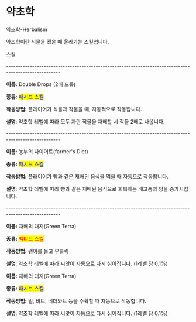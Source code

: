 # 약초학

약초학-Herbalism



약초학이란 식물을 캤을 때 올라가는 스킬입니다.



스킬

\-----------------------------------------------------------------------------------------------------

**이름:** Double Drops (2배 드롭)

**종류:** <mark style="color:blue;">패시브 스킬</mark>

**작동방법:** 플레이어가 식물과 작물을 때, 자동적으로 작동합니다.

**설명**: 약초학 레벨에 따라 모두 자란 작물을 재배할 시 작물 2배로 나옵니다.

\-----------------------------------------------------------------------------------------------------

**이름:** 농부의 다이어트(farmer's Diet)

**종류:** <mark style="color:blue;">패시브 스킬</mark>

**작동방법:** 플래이어가 빵과 같은 재배된 음식을 먹을 때 자동으로 작동합니다.

**설명**: 약초학 레벨에 따라 빵과 같은 재배된 음식으로 회복하는 배고픔의 양을 증가시킵니다.

\-----------------------------------------------------------------------------------------------------

**이름:** 재배의 대지(Green Terra)

**종류:** <mark style="color:red;">엑티브 스킬</mark>

**작동방법:** 괭이를 들고 우클릭

**설명**: 약초학 레벨에 따라 씨앗이 자동으로 다시 심어집니다. (1레벨 당 0.1%)



**이름:** 재배의 대지(Green Terra)

**종류:** <mark style="color:blue;">패시브 스킬</mark>

**작동방법:** 밀, 비트, 네더와트 등을 수확할 때 자동으로 작동합니다.

**설명**: 약초학 레벨에 따라 씨앗이 자동으로 다시 심어집니다. (1레벨 당 0.1%)
